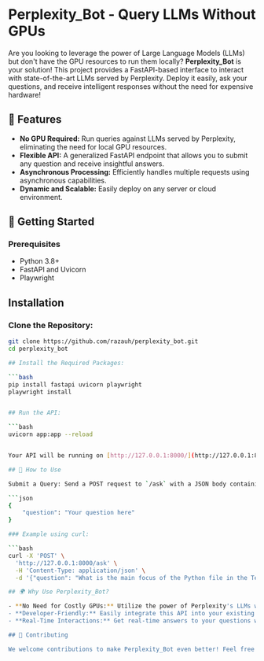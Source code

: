 # Perplexity_Bot - Query LLMs Without GPUs

Are you looking to leverage the power of Large Language Models (LLMs) but don't have the GPU resources to run them locally? **Perplexity_Bot** is your solution! This project provides a FastAPI-based interface to interact with state-of-the-art LLMs served by Perplexity. Deploy it easily, ask your questions, and receive intelligent responses without the need for expensive hardware!

## 📌 Features
- **No GPU Required:** Run queries against LLMs served by Perplexity, eliminating the need for local GPU resources.
- **Flexible API:** A generalized FastAPI endpoint that allows you to submit any question and receive insightful answers.
- **Asynchronous Processing:** Efficiently handles multiple requests using asynchronous capabilities.
- **Dynamic and Scalable:** Easily deploy on any server or cloud environment.

## 🚀 Getting Started

### Prerequisites
- Python 3.8+
- FastAPI and Uvicorn
- Playwright


## Installation

### Clone the Repository:
```bash
git clone https://github.com/razauh/perplexity_bot.git
cd perplexity_bot

## Install the Required Packages:

```bash
pip install fastapi uvicorn playwright
playwright install


## Run the API:

```bash
uvicorn app:app --reload


Your API will be running on [http://127.0.0.1:8000/](http://127.0.0.1:8000/).

## 📝 How to Use

Submit a Query: Send a POST request to `/ask` with a JSON body containing your question:

```json
{
    "question": "Your question here"
}

### Example using curl:

```bash
curl -X 'POST' \
  'http://127.0.0.1:8000/ask' \
  -H 'Content-Type: application/json' \
  -d '{"question": "What is the main focus of the Python file in the TensorFlow issue?"}'

## 🌍 Why Use Perplexity_Bot?

- **No Need for Costly GPUs:** Utilize the power of Perplexity's LLMs without local computational resources.
- **Developer-Friendly:** Easily integrate this API into your existing applications or tools.
- **Real-Time Interactions:** Get real-time answers to your questions with state-of-the-art LLMs.

## 🙌 Contributing

We welcome contributions to make Perplexity_Bot even better! Feel free to fork the repository, make changes, and submit a pull request.
